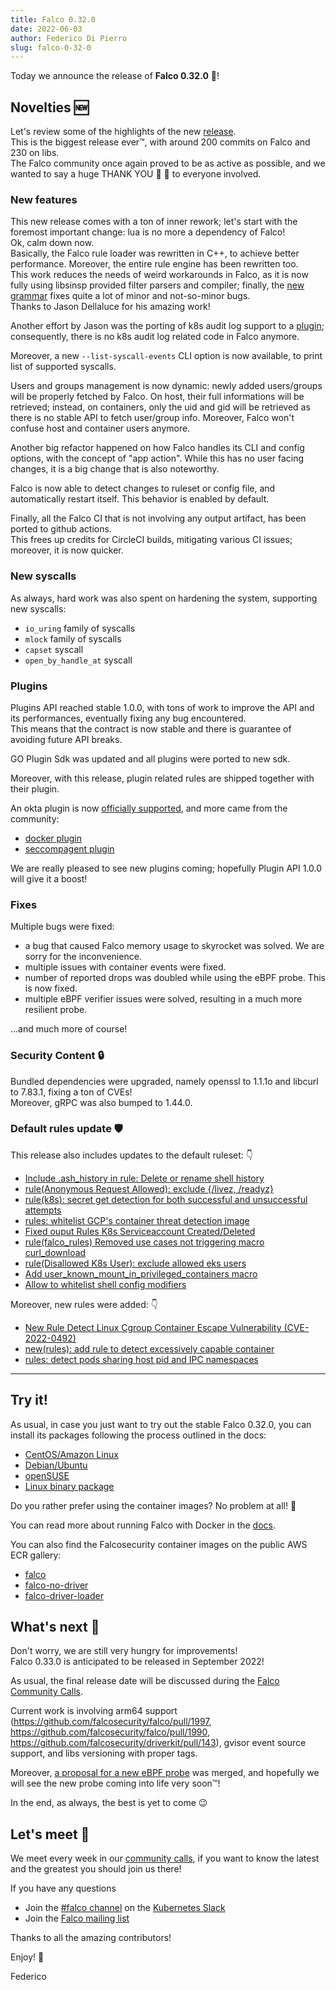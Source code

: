 ```yaml
---
title: Falco 0.32.0
date: 2022-06-03
author: Federico Di Pierro
slug: falco-0-32-0
---
```


Today we announce the release of **Falco 0.32.0** 🦅!

## Novelties 🆕

Let's review some of the highlights of the new [release](https://github.com/falcosecurity/falco/blob/master/CHANGELOG.md#v0320).  
This is the biggest release ever™, with around 200 commits on Falco and 230 on libs.  
The Falco community once again proved to be as active as possible, and we wanted to say a huge THANK YOU 🙏 💖 to everyone involved.

### New features

This new release comes with a ton of inner rework; let's start with the foremost important change: lua is no more a dependency of Falco!  
Ok, calm down now.  
Basically, the Falco rule loader was rewritten in C++, to achieve better performance. Moreover, the entire rule engine has been rewritten too.  
This work reduces the needs of weird workarounds in Falco, as it is now fully using libsinsp provided filter parsers and compiler; finally, the [new grammar](https://github.com/falcosecurity/libs/pull/217) fixes quite a lot of minor and not-so-minor bugs.  
Thanks to Jason Dellaluce for his amazing work!  

Another effort by Jason was the porting of k8s audit log support to a [plugin](https://github.com/falcosecurity/plugins/tree/master/plugins/k8saudit); consequently, there is no k8s audit log related code in Falco anymore.

Moreover, a new `--list-syscall-events` CLI option is now available, to print list of supported syscalls.

Users and groups management is now dynamic: newly added users/groups will be properly fetched by Falco. On host, their full informations will be retrieved; instead, on containers, only the uid and gid will be retrieved as there is no stable API to fetch user/group info.
Moreover, Falco won't confuse host and container users anymore.

Another big refactor happened on how Falco handles its CLI and config options, with the concept of "app action". While this has no user facing changes, it is a big change that is also noteworthy.  

Falco is now able to detect changes to ruleset or config file, and automatically restart itself. This behavior is enabled by default.

Finally, all the Falco CI that is not involving any output artifact, has been ported to github actions.  
This frees up credits for CircleCI builds, mitigating various CI issues; moreover, it is now quicker.  

### New syscalls

As always, hard work was also spent on hardening the system, supporting new syscalls:
* `io_uring` family of syscalls
* `mlock` family of syscalls
* `capset` syscall
* `open_by_handle_at` syscall

### Plugins

Plugins API reached stable 1.0.0, with tons of work to improve the API and its performances, eventually fixing any bug encountered.  
This means that the contract is now stable and there is guarantee of avoiding future API breaks.  

GO Plugin Sdk was updated and all plugins were ported to new sdk.

Moreover, with this release, plugin related rules are shipped together with their plugin.  

An okta plugin is now [officially supported](https://github.com/falcosecurity/plugins/tree/master/plugins/okta), and more came from the community:
* [docker plugin](https://github.com/Issif/docker-plugin)
* [seccompagent plugin](https://github.com/kinvolk/seccompagent)

We are really pleased to see new plugins coming; hopefully Plugin API 1.0.0 will give it a boost!

### Fixes

Multiple bugs were fixed:

* a bug that caused Falco memory usage to skyrocket was solved. We are sorry for the inconvenience. 
* multiple issues with container events were fixed.
* number of reported drops was doubled while using the eBPF probe. This is now fixed.
* multiple eBPF verifier issues were solved, resulting in a much more resilient probe.

...and much more of course!

### Security Content 🔒

Bundled dependencies were upgraded, namely openssl to 1.1.1o and libcurl to 7.83.1, fixing a ton of CVEs!  
Moreover, gRPC was also bumped to 1.44.0.

### Default rules update 🛡️

This release also includes updates to the default ruleset: 👇
* [Include .ash_history  in rule: Delete or rename shell history](https://github.com/falcosecurity/falco/pull/1956)
* [rule(Anonymous Request Allowed): exclude {/livez, /readyz}](https://github.com/falcosecurity/falco/pull/1954)
* [rule(k8s): secret get detection for both successful and unsuccessful attempts](https://github.com/falcosecurity/falco/pull/1949)
* [rules: whitelist GCP's container threat detection image](https://github.com/falcosecurity/falco/pull/1959)
* [Fixed ouput Rules K8s Serviceaccount Created/Deleted](https://github.com/falcosecurity/falco/pull/1973/files)
* [rule(falco_rules) Removed use cases not triggering macro curl_download](https://github.com/falcosecurity/falco/pull/1968)
* [rule(Disallowed K8s User): exclude allowed eks users](https://github.com/falcosecurity/falco/pull/1960)
* [Add user_known_mount_in_privileged_containers macro](https://github.com/falcosecurity/falco/pull/1930)
* [Allow to whitelist shell config modifiers](https://github.com/falcosecurity/falco/pull/1938)

Moreover, new rules were added: 👇
* [New Rule Detect Linux Cgroup Container Escape Vulnerability (CVE-2022-0492)](https://github.com/falcosecurity/falco/pull/1969)
* [new(rules): add rule to detect excessively capable container](https://github.com/falcosecurity/falco/pull/1963)
* [rules: detect pods sharing host pid and IPC namespaces](https://github.com/falcosecurity/falco/pull/1951)

---

## Try it!

As usual, in case you just want to try out the stable Falco 0.32.0, you can install its packages following the process outlined in the docs:

- [CentOS/Amazon Linux](https://falco.org/docs/getting-started/installation/#centos-rhel)
- [Debian/Ubuntu](https://falco.org/docs/getting-started/installation/#debian)
- [openSUSE](https://falco.org/docs/getting-started/installation/#suse)
- [Linux binary package](https://falco.org/docs/getting-started/installation/#linux-binary)

Do you rather prefer using the container images? No problem at all! 🐳

You can read more about running Falco with Docker in the [docs](https://falco.org/docs/getting-started/running/#docker).

You can also find the Falcosecurity container images on the public AWS ECR gallery:

- [falco](https://gallery.ecr.aws/falcosecurity/falco)
- [falco-no-driver](https://gallery.ecr.aws/falcosecurity/falco-no-driver)
- [falco-driver-loader](https://gallery.ecr.aws/falcosecurity/falco-driver-loader)

## What's next 🔮

Don't worry, we are still very hungry for improvements!   
Falco 0.33.0 is anticipated to be released in September 2022!

As usual, the final release date will be discussed during the [Falco Community Calls](https://github.com/falcosecurity/community).

Current work is involving arm64 support (https://github.com/falcosecurity/falco/pull/1997, https://github.com/falcosecurity/falco/pull/1990, https://github.com/falcosecurity/driverkit/pull/143), gvisor event source support, and libs versioning with proper tags.  

Moreover, [a proposal for a new eBPF probe](https://github.com/falcosecurity/libs/pull/268) was merged, and hopefully we will see the new probe coming into life very soon™!

In the end, as always, the best is yet to come 😉

## Let's meet 🤝

We meet every week in our [community calls](https://github.com/falcosecurity/community),
if you want to know the latest and the greatest you should join us there!

If you have any questions

- Join the [#falco channel](https://kubernetes.slack.com/messages/falco) on the [Kubernetes Slack](https://slack.k8s.io)
- Join the [Falco mailing list](https://lists.cncf.io/g/cncf-falco-dev)

Thanks to all the amazing contributors!

Enjoy! 🥳

Federico
